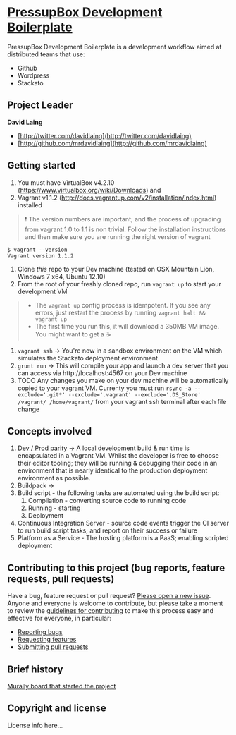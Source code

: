 # [PressupBox Development Boilerplate](http://#)

PressupBox Development Boilerplate is a development workflow aimed at distributed teams that use:

* Github
* Wordpress
* Stackato

## Project Leader

**David Laing**

+ [http://twitter.com/davidlaing](http://twitter.com/davidlaing)
+ [http://github.com/mrdavidlaing](http://github.com/mrdavidlaing)

## Getting started

1.  You must have VirtualBox v4.2.10 (https://www.virtualbox.org/wiki/Downloads) and 
1.  Vagrant v1.1.2 (http://docs.vagrantup.com/v2/installation/index.html) installed
>  :exclamation: The version numbers are important; and the process of upgrading from vagrant 1.0 to 1.1 is non trivial.
> Follow the installation instructions and then make sure you are running the right version of vagrant 
```
$ vagrant --version
Vagrant version 1.1.2
```

1.  Clone _this_ repo to your Dev machine (tested on OSX Mountain Lion, Windows 7 x64, Ubuntu 12.10)
1.  From the root of your freshly cloned repo, run `vagrant up` to start your development VM 
> * The `vagrant up` config process is idempotent.  If you see any errors, just restart the process by running `vagrant halt && vagrant up`
> * The first time you run this, it will download a 350MB VM image.  You might want to get a :coffee:

1.  `vagrant ssh` -> You're now in a sandbox environment on the VM which simulates the Stackato deployment environment
1.  `grunt run` -> This will compile your app and launch a dev server that you can access via http://localhost:4567 on your Dev machine
1.  TODO Any changes you make on your dev machine will be automatically copied to your vagrant VM.  Currenty you must run
`rsync -a --exclude='.git*' --exclude='.vagrant' --exclude='.DS_Store' /vagrant/ /home/vagrant/` from your vagrant ssh terminal after each file change

## Concepts involved

1. [Dev / Prod parity](http://www.12factor.net/dev-prod-parity) -> A local development build & run time is encapsulated in a
Vagrant VM.  Whilst the developer is free to choose their editor tooling; they will be running & debugging their code in an
environment that is nearly identical to the production deployment environment as possible.  
1. Buildpack -> 
1. Build script - the following tasks are automated using the build script:
   1. Compilation - converting source code to running code 
   1. Running - starting 
   1. Deployment
1. Continuous Integration Server - source code events trigger the CI server to run build script tasks; and report on their success or failure
1. Platform as a Service - The hosting platform is a PaaS; enabling scripted deployment

## Contributing to this project (bug reports, feature requests, pull requests)

Have a bug, feature request or pull request? [Please open a new issue](https://github.com/cityindex/remote-development-boilerplate/issues).
Anyone and everyone is welcome to contribute, but please take a moment to
review the [guidelines for contributing](CONTRIBUTING.md) to make this process
easy and effective for everyone, in particular:

* [Reporting bugs](CONTRIBUTING.md#reporting-bugs)
* [Requesting features](CONTRIBUTING.md#requesting-features)
* [Submitting pull requests](CONTRIBUTING.md#submitting-pull-requests)

## Brief history

[Murally board that started the project](http://mrl.li/ZFs4qk)

## Copyright and license

License info here...
